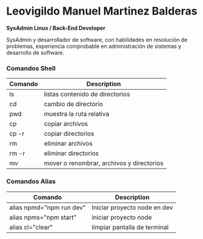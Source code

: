 # Leovigildo Manuel Martinez Balderas
**SysAdmin Linux / Back-End Developer**

 SysAdmin y desarrollador de software, con habilidades en resolución de problemas, experiencia comprobable en administración de sistemas y desarrollo de software.

### Comandos Shell
                    
Comando  | Description
------------- | -------------
ls  | listas contenido de directorios
cd  | cambio de directorio 
pwd | muestra la ruta relativa 
cp  | copiar archivos
cp -r|copiar directorios
rm  | eliminar archivos
rm -r | eliminar directorios
mv  | mover o renombrar, archivos y directorios

### Comandos Alias

Comando  | Description
-- | --
alias npmd="npm run dev" | Iniciar proyecto node en dev
alias npms="npm start" | iniciar proyecto node
alias cl="clear" | limpiar pantalla de terminal
<!--aqui va el comentario-->
<!--
**manuelmannuel/manuelmannuel** is a ✨ _special_ ✨ repository because its `README.md` (this file) appears on your GitHub profile.

Here are some ideas to get you started:

- 🔭 I’m currently working on ...
- 🌱 I’m currently learning ...
- 👯 I’m looking to collaborate on ...
- 🤔 I’m looking for help with ...
- 💬 Ask me about ...
- 📫 How to reach me: ...
- 😄 Pronouns: ...
- ⚡ Fun fact: ...
-->

